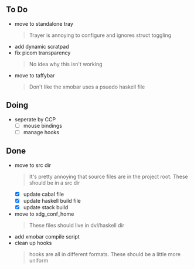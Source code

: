 ## To Do

- move to standalone tray
  > Trayer is annoying to configure and ignores struct toggling
- add dynamic scratpad
- fix picom transparency
  > No idea why this isn't working
- move to taffybar
  > Don't like the xmobar uses a psuedo haskell file

## Doing

- seperate by CCP
  * [ ] mouse bindings
  * [ ] manage hooks

## Done

- move to src dir
  > It's pretty annoying that source files are in the project root. These should be in a src dir
  * [x] update cabal file
  * [x] update haskell build file
  * [x] update stack build 
- move to xdg_conf_home
  > These files should live in dvl/haskell dir
- add xmobar compile script
- clean up hooks
  > hooks are all in different formats. These should be a little more uniform
